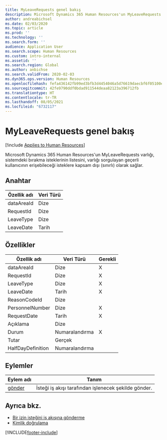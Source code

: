```yaml
---
title: MyLeaveRequests genel bakış
description: Microsoft Dynamics 365 Human Resources'un MyLeaveRequests varlığı, sistemdeki bırakma isteklerinin listesini, varlığı sorgulayan geçerli kullanıcının erişebileceği isteklere kapsam dışı (sınırlı) olarak sağlar.
author: andreabichsel
ms.date: 02/03/2020
ms.topic: article
ms.prod: ''
ms.technology: ''
ms.search.form: ''
audience: Application User
ms.search.scope: Human Resources
ms.custom: intro-internal
ms.assetid: ''
ms.search.region: Global
ms.author: anbichse
ms.search.validFrom: 2020-02-03
ms.dyn365.ops.version: Human Resources
ms.openlocfilehash: fefa436142fb99ed3bfb3d4454046a5d76619daecbf6f05100e8e405fca67d48
ms.sourcegitcommit: 42fe9790ddf0bdad911544deaa82123a396712fb
ms.translationtype: HT
ms.contentlocale: tr-TR
ms.lasthandoff: 08/05/2021
ms.locfileid: "6732117"
---
```

# <a name="myleaverequests-overview"></a>MyLeaveRequests genel bakış

[!include [Applies to Human Resources](../includes/applies-to-hr.md)]

Microsoft Dynamics 365 Human Resources'un MyLeaveRequests varlığı, sistemdeki bırakma isteklerinin listesini, varlığı sorgulayan geçerli kullanıcının erişebileceği isteklere kapsam dışı (sınırlı) olarak sağlar.

## <a name="key"></a>Anahtar

  | Özellik adı | Veri Türü |
  |---------------|-----------|
  | dataAreaId    | Dize    |
  | RequestId     | Dize    |
  | LeaveType     | Dize    |
  | LeaveDate     | Tarih      |
  
## <a name="properties"></a>Özellikler

  | Özellik adı     | Veri Türü | Gerekli |
  |-------------------|-----------|----------|
  | dataAreaId        | Dize    | X        |
  | RequestId         | Dize    | X        |
  | LeaveType         | Dize    | X        |
  | LeaveDate         | Tarih      | X        |
  | ReasonCodeId      | Dize    |          |
  | PersonnelNumber   | Dize    | X        |
  | RequestDate       | Tarih      | X        |
  | Açıklama           | Dize    |          |
  | Durum            | Numaralandırma      | X        |
  | Tutar            | Gerçek      |          |
  | HalfDayDefinition | Numaralandırma      |          |

## <a name="actions"></a>Eylemler

 | Eylem adı                               | Tanım                                     |
 |-------------------------------------------|-------------------------------------------------|
 | [gönder](hr-developer-api-myleaverequests-submit.md)   | İsteği iş akışı tarafından işlenecek şekilde gönder. |

## <a name="see-also"></a>Ayrıca bkz.

- [Bir izin isteğini iş akışına gönderme](hr-developer-api-myleaverequests-submit.md)
- [Kimlik doğrulama](hr-developer-api-authentication.md)

[!INCLUDE[footer-include](../includes/footer-banner.md)]